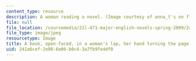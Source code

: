```yaml
---
content_type: resource
description: A woman reading a novel. (Image courtesy of anna_t's on flickr.)
file: null
file_location: /coursemedia/21l-471-major-english-novels-spring-2009/241a6cef2e986e06b0c43a7fb9fe4df0_21l-471s09.jpg
file_type: image/jpeg
resourcetype: Image
title: A book, open-faced, in a woman's lap, her hand turning the page
uid: 241a6cef-2e98-6e06-b0c4-3a7fb9fe4df0
---
```

